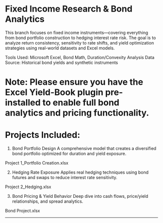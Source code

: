 # Fixed Income Research & Bond Analytics

This branch focuses on fixed income instruments—covering everything from bond portfolio construction to hedging interest rate risk. The goal is to analyze return consistency, sensitivity to rate shifts, and yield optimization strategies using real-world datasets and Excel models.

Tools Used: Microsoft Excel, Bond Math, Duration/Convexity Analysis
Data Source: Historical bond yields and synthetic instruments

# Note: Please ensure you have the Excel Yield-Book plugin pre-installed to enable full bond analytics and pricing functionality.

# Projects Included:

1. Bond Portfolio Design
A comprehensive model that creates a diversified bond portfolio optimized for duration and yield exposure.

Project 1_Portfolio Creation.xlsx

2. Hedging Rate Exposure
Applies real hedging techniques using bond futures and swaps to reduce interest rate sensitivity.

Project 2_Hedging.xlsx

3. Bond Pricing & Yield Behavior
Deep dive into cash flows, price/yield relationships, and spread analytics.

Bond Project.xlsx

---
